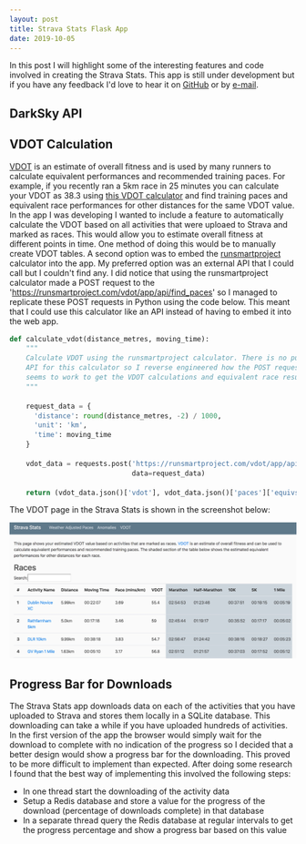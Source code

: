 ```yaml
---
layout: post
title: Strava Stats Flask App
date: 2019-10-05
---
```

In this post I will highlight some of the interesting features and code involved in creating the Strava Stats. This app is still under development but if you have any feedback I'd love to hear it on [GitHub](https://github.com/reidy-p/strava-stats/issues) or by <a href="mailto:paul_reidy@outlook.com">e-mail</a>.

DarkSky API
---


VDOT Calculation
---
[VDOT]("https://en.wikipedia.org/wiki/Jack_Daniels_(coach)#VDOT") is an estimate of overall fitness and is used by many runners to calculate equivalent performances and recommended training paces. For example, if you recently ran a 5km race in 25 minutes you can calculate your VDOT as 38.3 using [this VDOT calculator](https://runsmartproject.com/calculator/) and find training paces and equivalent race performances for other distances for the same VDOT value. In the app I was developing I wanted to include a feature to automatically calculate the VDOT based on all activities that were uploaed to Strava and marked as races. This would allow you to estimate overall fitness at different points in time. One method of doing this would be to manually create VDOT tables. A second option was to embed the [runsmartproject](https://runsmartproject.com/calculator/) calculator into the app. My preferred option was an external API that I could call but I couldn't find any. I did notice that using the runsmartproject calculator made a POST request to the  'https://runsmartproject.com/vdot/app/api/find_paces' so I managed to replicate these POST requests in Python using the code below. This meant that I could use this calculator like an API instead of having to embed it into the web app.

```python
def calculate_vdot(distance_metres, moving_time):
    """
    Calculate VDOT using the runsmartproject calculator. There is no public
    API for this calculator so I reverse engineered how the POST request
    seems to work to get the VDOT calculations and equivalent race results 
    """

    request_data = {
      'distance': round(distance_metres, -2) / 1000,
      'unit': 'km',
      'time': moving_time
    }
    
    vdot_data = requests.post('https://runsmartproject.com/vdot/app/api/find_paces', 
                              data=request_data)

    return (vdot_data.json()['vdot'], vdot_data.json()['paces']['equivs'])
```

The VDOT page in the Strava Stats is shown in the screenshot below:

![jpg](/static/VDOT.jpg)

Progress Bar for Downloads
---
The Strava Stats app downloads data on each of the activities that you have uploaded to Strava and stores them locally in a SQLite database. This downloading can take a while if you have uploaded hundreds of activities. In the first version of the app the browser would simply wait for the download to complete with no indication of the progress so I decided that a better design would show a progress bar for the downloading. This proved to be more difficult to implement than expected. After doing some research I found that the best way of implementing this involved the following steps:
* In one thread start the downloading of the activity data
* Setup a Redis database and store a value for the progress of the download (percentage of downloads complete) in that database 
* In a separate thread query the Redis database at regular intervals to get the progress percentage and show a progress bar based on this value


